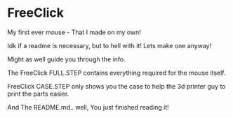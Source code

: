 # FreeClick
My first ever mouse - That I made on my own!


Idk if a readme is necessary, but to hell with it! Lets make one anyway!


Might as well guide you through the info.


The FreeClick FULL.STEP contains everything required for the mouse itself.


FreeClick CASE.STEP only shows you the case to help the 3d printer guy to print the parts easier.


And The README.md.. well, You just finished reading it!
